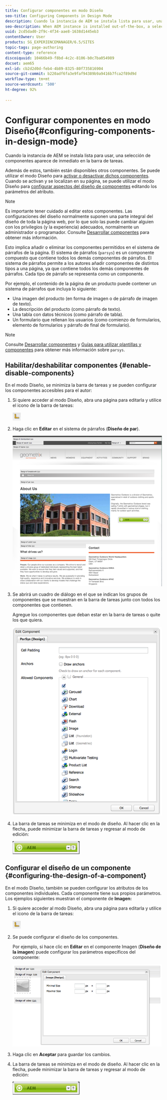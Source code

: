 ```yaml
---
title: Configurar componentes en modo Diseño
seo-title: Configuring Components in Design Mode
description: Cuando la instancia de AEM se instala lista para usar, una selección de componentes aparece de inmediato en la barra de tareas. Además de estos, también están disponibles otros componentes. Se puede utilizar el modo Diseño para activarlos o desactivarlos.
seo-description: When AEM instance is installed out-of-the-box, a selection of components are immediately available in the sidekick. In addition to these, various other components are also available. You can use Design mode to Enable/disable such components.
uuid: 2cd5dad0-2f9c-4f34-aae8-1638d1445eb3
contentOwner: User
products: SG_EXPERIENCEMANAGER/6.5/SITES
topic-tags: page-authoring
content-type: reference
discoiquuid: 10466b49-f8bd-4c2c-8106-b0c7ba054989
docset: aem65
exl-id: cb2d2d0d-feb4-4b89-8325-80f735816904
source-git-commit: b220adf6fa3e9faf94389b9a9416b7fca2f89d9d
workflow-type: tm+mt
source-wordcount: '500'
ht-degree: 92%

---
```


# Configurar componentes en modo Diseño{#configuring-components-in-design-mode}

Cuando la instancia de AEM se instala lista para usar, una selección de componentes aparece de inmediato en la barra de tareas.

Además de estos, también están disponibles otros componentes. Se puede utilizar el modo Diseño para [activar o desactivar dichos componentes](#enabledisablecomponentsusingdesignmode). Cuando se activan y se localizan en su página, se puede utilizar el modo Diseño para [configurar aspectos del diseño de componentes](#configuringcomponentsusingdesignmode) editando los parámetros del atributo.

>[!NOTE]
>
>Es importante tener cuidado al editar estos componentes. Las configuraciones del diseño normalmente suponen una parte integral del diseño de toda la página web, por lo que solo las puede cambiar alguien con los privilegios (y la experiencia) adecuados, normalmente un administrador o programador. Consulte [Desarrollar componentes](/help/sites-developing/components.md) para obtener más información.

Esto implica añadir o eliminar los componentes permitidos en el sistema de párrafos de la página. El sistema de párrafos (`parsys`) es un componente compuesto que contiene todos los demás componentes de párrafos. El sistema de párrafos permite a los autores añadir componentes de distintos tipos a una página, ya que contiene todos los demás componentes de párrafos. Cada tipo de párrafo se representa como un componente.

Por ejemplo, el contenido de la página de un producto puede contener un sistema de párrafos que incluya lo siguiente:

* Una imagen del producto (en forma de imagen o de párrafo de imagen de texto).
* La descripción del producto (como párrafo de texto).
* Una tabla con datos técnicos (como párrafo de tabla).
* Un formulario que rellenan los usuarios (como comienzo de formularios, elemento de formularios y párrafo de final de formulario).

>[!NOTE]
>
>Consulte [Desarrollar componentes](/help/sites-developing/components.md#paragraphsystem) y [Guías para utilizar plantillas y componentes](/help/sites-developing/dev-guidelines-bestpractices.md#guidelines-for-using-templates-and-components) para obtener más información sobre `parsys`.

## Habilitar/deshabilitar componentes {#enable-disable-components}

En el modo Diseño, se minimiza la barra de tareas y se pueden configurar los componentes accesibles para el autor:

1. Si quiere acceder al modo Diseño, abra una página para editarla y utilice el icono de la barra de tareas:

   ![](do-not-localize/chlimage_1.png)

1. Haga clic en **Editar** en el sistema de párrafos (**Diseño de par**).

   ![screen_shot_2012-02-08at102726am](assets/screen_shot_2012-02-08at102726am.png)

1. Se abrirá un cuadro de diálogo en el que se indican los grupos de componentes que se muestran en la barra de tareas junto con todos los componentes que contienen.

   Agregue los componentes que deban estar en la barra de tareas o quite los que quiera.

   ![screen_shot_2012-02-08at103407am](assets/screen_shot_2012-02-08at103407am.png)

1. La barra de tareas se minimiza en el modo de diseño. Al hacer clic en la flecha, puede minimizar la barra de tareas y regresar al modo de edición:

   ![](do-not-localize/sidekick-collapsed.png)

## Configurar el diseño de un componente {#configuring-the-design-of-a-component}

En el modo Diseño, también se pueden configurar los atributos de los componentes individuales. Cada componente tiene sus propios parámetros. Los ejemplos siguientes muestran el componente de **Imagen:**

1. Si quiere acceder al modo Diseño, abra una página para editarla y utilice el icono de la barra de tareas:

   ![](do-not-localize/chlimage_1-1.png)

1. Se puede configurar el diseño de los componentes.

   Por ejemplo, si hace clic en **Editar** en el componente Imagen (**Diseño de la imagen**) puede configurar los parámetros específicos del componente:

   ![Chlimage_1-5](assets/chlimage_1-5.png)

1. Haga clic en **Aceptar** para guardar los cambios.

1. La barra de tareas se minimiza en el modo de diseño. Al hacer clic en la flecha, puede minimizar la barra de tareas y regresar al modo de edición:

   ![](do-not-localize/sidekick-collapsed-1.png)
